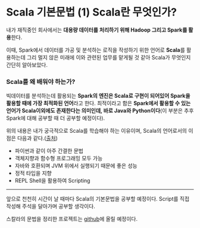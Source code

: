# Scala 기본문법 (1) Scala란 무엇인가?

내가 재직중인 회사에서는 **대용량 데이터를 처리하기 위해 Hadoop 그리고 Spark를 활용**한다. 

이때, Spark에서 데이터를 가공 및 분석하는 로직을 작성하기 위한 언어로 **Scala**를 활용하는데 그리 멀지 않은 미래에 이와 관련된 업무를 맡게될 것 같아 Scala가 무엇인지 간단히 알아보았다.

### Scala를 왜 배워야 하는가?

빅데이터를 분석하는데 활용되는 **Spark의 엔진은 Scala로 구현이 되어있어 Spark을 활용할 때에 가장 최적화된 언어**라고 한다. 최적이라고 함은 **Spark에서 활용할 수 있는 언어가 Scala이외에도 존재한다는 의미인데, 바로 Java와 Python이다**(이 부분은 추후 Spark에 대해 공부할 때 더 공부할 예정이다).

위의 내용은 내가 궁극적으로 Scala를 학습해야 하는 이유이며, Scala의 언어로서의 이점은 다음과 같다.([출처](https://swalloow.github.io/scala-for-bigdata))

+ 파이썬과 같이 아주 간결한 문법
+ 객체지향과 함수형 프로그래밍 모두 가능
+ 자바와 호환되며 JVM 위에서 실행되기 때문에 좋은 성능
+ 정적 타입을 지향
+ REPL Shell을 활용하여 Scripting



***

앞으로 천천히 시간이 날 때마다 Scala의 기본문법을 공부할 예정이다. 
Script를 직접 작성해 주석을 달아가며 공부할 생각이다. 

스칼라의 문법을 정리한 프로젝트는 [github](https://github.com/MinsikPark/ex_scala_basic.git)에 올릴 예정이다.

